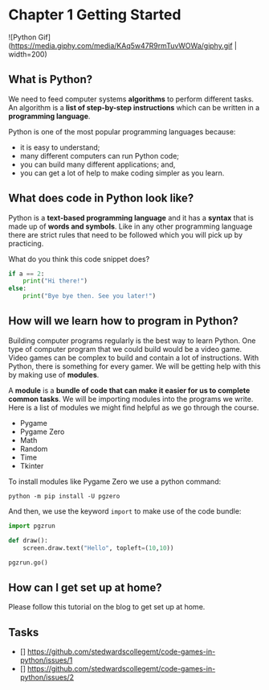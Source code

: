 # Chapter 1 Getting Started

![Python Gif](https://media.giphy.com/media/KAq5w47R9rmTuvWOWa/giphy.gif | width=200)

## What is Python?

We need to feed computer systems <b>algorithms</b> to perform different tasks. An algorithm is a <b>list of step-by-step instructions</b> which can be written in a <b>programming language</b>. 

Python is one of the most popular programming languages because:

- it is easy to understand;
- many different computers can run Python code;
- you can build many different applications; and,
- you can get a lot of help to make coding simpler as you learn.

## What does code in Python look like?

Python is a <b>text-based programming language</b> and it has a <b>syntax</b> that is made up of <b>words and symbols</b>. Like in any other programming language there are strict rules that need to be followed which you will pick up by practicing. 

What do you think this code snippet does?

```python
if a == 2:
    print("Hi there!")
else:
    print("Bye bye then. See you later!")
```

## How will we learn how to program in Python?

Building computer programs regularly is the best way to learn Python. One type of computer program that we could build would be a video game. Video games can be complex to build and contain a lot of instructions. With Python, there is something for every gamer. We will be getting help with this by making use of <b>modules</b>.

A <b>module</b> is a <b>bundle of code that can make it easier for us to complete common tasks</b>. We will be importing modules into the programs we write. Here is a list of modules we might find helpful as we go through the course.

- Pygame
- Pygame Zero
- Math
- Random
- Time
- Tkinter

To install modules like Pygame Zero we use a python command:

```
python -m pip install -U pgzero
```

And then, we use the keyword `import` to make use of the code bundle:

```python
import pgzrun

def draw():
    screen.draw.text("Hello", topleft=(10,10))

pgzrun.go()
```

## How can I get set up at home?

Please follow this tutorial on the blog to get set up at home.

## Tasks

- [] https://github.com/stedwardscollegemt/code-games-in-python/issues/1
- [] https://github.com/stedwardscollegemt/code-games-in-python/issues/2